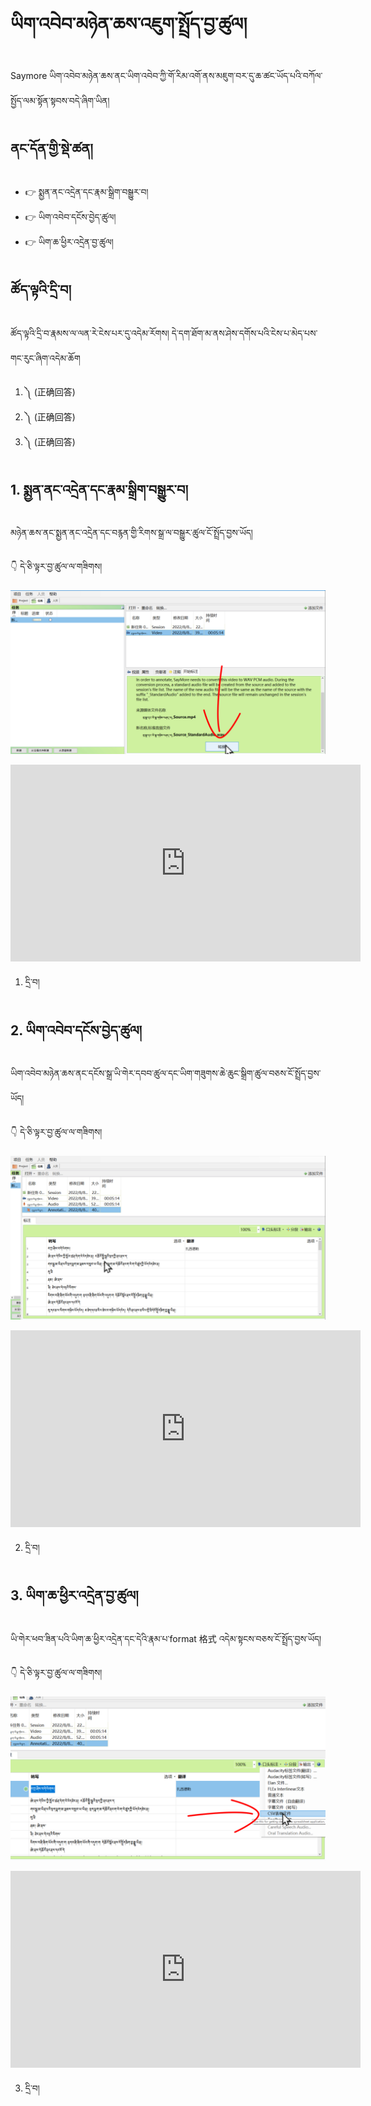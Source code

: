 # ཡིག་འབེབ་མཉེན་ཆས་འཇུག་སྤྲོད་བྱ་ཚུལ།

Saymore ཡིག་འབེབ་མཉེན་ཆས་ནང་ཡིག་འབེབ་ཀྱི་གོ་རིམ་འགོ་ནས་མཇུག་བར་དུ་ཆ་ཚང་ཡོད་པའི་བཀོལ་སྤྱོད་ལམ་སྟོན་སྟབས་བདེ་ཞིག་ཡིན།

## ནང་དོན་གྱི་སྡེ་ཚན།

- 👉 སྨྱན་ནང་འདྲེན་དང་རྣམ་སྒྲིག་བསྒྱུར་བ།
- 👉 ཡིག་འབེབ་དངོས་བྱེད་ཚུལ།
- 👉 ཡིག་ཆ་ཕྱིར་འདྲེན་བྱ་ཚུལ།

## ཚོད་ལྟའི་དྲི་བ།

ཚོད་ལྟའི་དྲི་བ་རྣམས་ལ་ལན་རེ་ངེས་པར་དུ་འདེམ་རོགས། དེ་དག་ཐོག་མ་ནས་ཤེས་དགོས་པའི་ངེས་པ་མེད་པས་གང་རུང་ཞིག་འདེམ་ཆོག

1. ༽ (正确回答)
2. ༽ (正确回答)
3. ༽ (正确回答)

## 1. སྨྱན་ནང་འདྲེན་དང་རྣམ་སྒྲིག་བསྒྱུར་བ།

མཉེན་ཆས་ནང་སྨྱན་ནང་འདྲེན་དང་བརྙན་གྱི་རིགས་སྒྲ་ལ་བསྒྱུར་ཚུལ་ངོ་སྤྲོད་བྱས་ཡོད།

👇 དེ་ཅི་ལྟར་བྱ་ཚུལ་ལ་གཟིགས།

![800](images/000001.png)

<p align="center">
<iframe width="560" height="315" src="https://www.youtube.com/embed/A6oggmZDfe8" title="YouTube video player" frameborder="0" allow="accelerometer; autoplay; clipboard-write; encrypted-media; gyroscope; picture-in-picture" allowfullscreen></iframe>
</p>

1. དྲི་བ། 

## 2. ཡིག་འབེབ་དངོས་བྱེད་ཚུལ།

ཡིག་འབེབ་མཉེན་ཆས་ནང་དངོས་སྒྲ་ཡི་གེར་དབབ་ཚུལ་དང་ཡིག་གཟུགས་ཆེ་ཆུང་སྒྲིག་ཚུལ་བཅས་ངོ་སྤྲོད་བྱས་ཡོད།

👇 དེ་ཅི་ལྟར་བྱ་ཚུལ་ལ་གཟིགས།

![800](images/000002.png)

<p align="center">
<iframe width="560" height="315" src="https://www.youtube.com/embed/F6ox2G6qeqw" title="YouTube video player" frameborder="0" allow="accelerometer; autoplay; clipboard-write; encrypted-media; gyroscope; picture-in-picture" allowfullscreen></iframe>
</p>

2. དྲི་བ། 

## 3. ཡིག་ཆ་ཕྱིར་འདྲེན་བྱ་ཚུལ།

ཡི་གེར་ཕབ་ཟིན་པའི་ཡིག་ཆ་ཕྱིར་འདྲེན་དང་དེའི་རྣམ་པ་format 格式 འདེམ་སྟངས་བཅས་ངོ་སྤྲོད་བྱས་ཡོད།

👇 དེ་ཅི་ལྟར་བྱ་ཚུལ་ལ་གཟིགས།

![800](images/000003.png)
 
<p align="center">
<iframe width="560" height="315" src="https://www.youtube.com/embed/yde59ty7QAA" title="YouTube video player" frameborder="0" allow="accelerometer; autoplay; clipboard-write; encrypted-media; gyroscope; picture-in-picture" allowfullscreen></iframe>
</p>

3. དྲི་བ། 